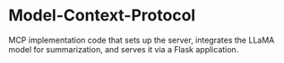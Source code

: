 # Model-Context-Protocol
MCP implementation code that sets up the server, integrates the LLaMA model for summarization, and serves it via a Flask application.
